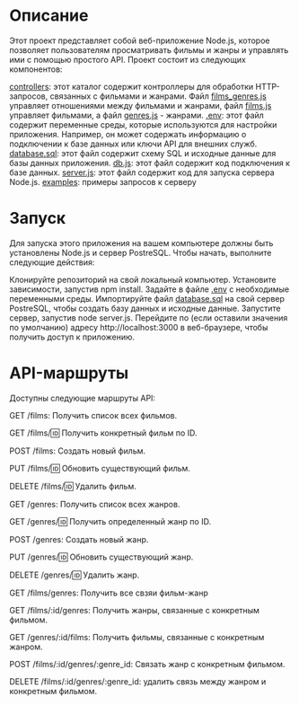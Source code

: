 # Описание
Этот проект представляет собой веб-приложение Node.js, которое позволяет пользователям просматривать фильмы и жанры и управлять ими с помощью простого API. Проект состоит из следующих компонентов:

[controllers](controllers): этот каталог содержит контроллеры для обработки HTTP-запросов, связанных с фильмами и жанрами. Файл [films_genres.js](controllers/films_genres.js) управляет отношениями между фильмами и жанрами, файл [films.js](controllers/films.js) управляет фильмами, а файл [genres.js](controllers/genres.js) - жанрами.
[.env](.env): этот файл содержит переменные среды, которые используются для настройки приложения. Например, он может содержать информацию о подключении к базе данных или ключи API для внешних служб.
[database.sql](database.sql): этот файл содержит схему SQL и исходные данные для базы данных приложения.
[db.js](db.js): этот файл содержит код подключения к базе данных.
[server.js](server.js): этот файл содержит код для запуска сервера Node.js.
[examples](examples): примеры запросов к серверу

# Запуск
Для запуска этого приложения на вашем компьютере должны быть установлены Node.js и сервер PostreSQL. Чтобы начать, выполните следующие действия:

Клонируйте репозиторий на свой локальный компьютер.
Установите зависимости, запустив npm install.
Задайте в файле [.env](.env) с необходимые переменными среды.
Импортируйте файл [database.sql](database.sql) на свой сервер PostreSQL, чтобы создать базу данных и исходные данные.
Запустите сервер, запустив node server.js.
Перейдите по (если оставили значения по умолчанию) адресу http://localhost:3000 в веб-браузере, чтобы получить доступ к приложению.

# API-маршруты
Доступны следующие маршруты API:

GET /films: Получить список всех фильмов.

GET /films/:id: Получить конкретный фильм по ID.

POST /films: Создать новый фильм.

PUT /films/:id: Обновить существующий фильм.

DELETE /films/:id: Удалить фильм.

GET /genres: Получить список всех жанров.

GET /genres/:id: Получить определенный жанр по ID.

POST /genres: Создать новый жанр.

PUT /genres/:id: Обновить существующий жанр.

DELETE /genres/:id: Удалить жанр.

GET /films/genres: Получить все свзяи фильм-жанр

GET /films/:id/genres: Получить жанры, связанные с конкретным фильмом.

GET /genres/:id/films: Получить фильмы, связанные с конкретным жанром.

POST /films/:id/genres/:genre_id: Связать жанр с конкретным фильмом.

DELETE /films/:id/genres/:genre_id: удалить связь между жанром и конкретным фильмом.